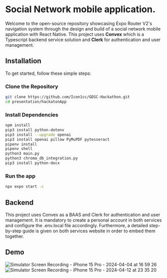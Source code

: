 # Social Network mobile application.
Welcome to the open-source repository showcasing Expo Router V2's navigation system through the design and build of a social network mobile application with React Native. This project uses **Convex** which is a Typescript backend service solution and **Clerk** for authentication and user management. 

## Installation

To get started, follow these simple steps:

### Clone the Repository

```bash
git clone https://github.com/Icon1cc/GDSC-Hackathon.git
cd presentation/hackatonApp
```

### Install Dependencies

```bash
npm install
pip3 install python-dotenv
pip3 install --upgrade openai
pip3 install openai pillow PyMuPDF pytesseract
pipenv install
pipenv shell
python3 main.py
python3 chroma_db_integration.py
pip3 install python-docx
```

### Run the app

```bash
npx expo start -c
```

## Backend

This project uses Convex as a BAAS and Clerk for authentication and user management. It is mandatory to create a personal account in both services and configure the .env.local file accordingly. Furthermore, a detailed step-by-step guide is given on both services website in order to embed them together.

## Demo

![Simulator Screen Recording - iPhone 15 Pro - 2024-04-04 at 16 59 26](https://github.com/Alex1721/social-app-react-native/assets/73285589/4835b362-28df-464b-b846-45a8347a50ec) ![Simulator Screen Recording - iPhone 15 Pro - 2024-04-12 at 23 35 20](https://github.com/Alex1721/social-app-react-native/assets/73285589/44fbcdcf-ec37-409c-a5f0-dd2fffcb9085)



